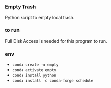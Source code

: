 ### Empty Trash

Python script to empty local trash.

### to run

Full Disk Access is needed for this program to run.

### env

- `conda create -n empty`
- `conda activate empty`
- `conda install python`
- `conda install -c conda-forge schedule`